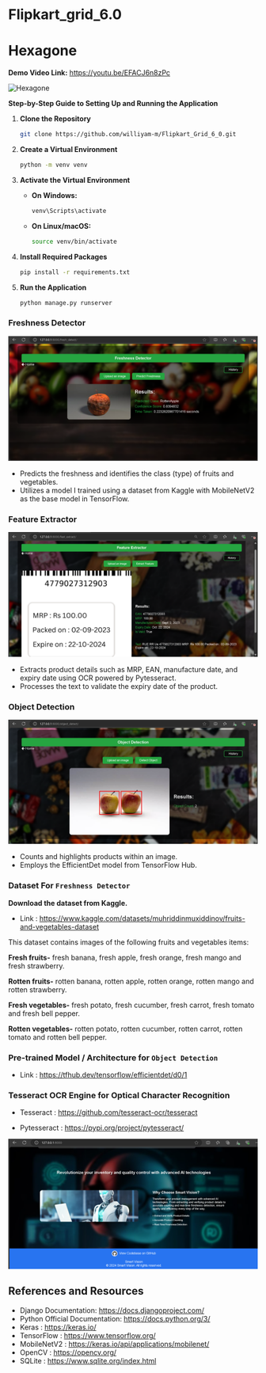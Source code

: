 
# Flipkart_grid_6.0

# Hexagone
**Demo Video Link:** https://youtu.be/EFACJ6n8zPc


![Hexagone]()

**Step-by-Step Guide to Setting Up and Running the Application**

1. **Clone the Repository**
   ```bash
   git clone https://github.com/williyam-m/Flipkart_Grid_6_0.git
   ```
2. **Create a Virtual Environment**
    ```bash
   python -m venv venv
   ```
3. **Activate the Virtual Environment**

   - **On Windows:**
     ```bash
     venv\Scripts\activate
     ```
   - **On Linux/macOS:**
     ```bash
     source venv/bin/activate
     ```
4. **Install Required Packages**
    ```bash
   pip install -r requirements.txt
    ```
5. **Run the Application**
 
   ```bash
   python manage.py runserver
   ```
   
### Freshness Detector

![Hexagone](/static/images/freshness-detector-img.png)
 - Predicts the freshness and identifies the class (type) of fruits and vegetables.
 - Utilizes a model I trained using a dataset from Kaggle with MobileNetV2 as the base model in TensorFlow.

### Feature Extractor

![Hexagone](/static/images/feature-extractor-img.png)
 - Extracts product details such as MRP, EAN, manufacture date, and expiry date using OCR powered by Pytesseract.
 - Processes the text to validate the expiry date of the product.


### Object Detection

![Hexagone](/static/images/object-detection-img.png)
 - Counts and highlights products within an image.
 - Employs the EfficientDet model from TensorFlow Hub.


### Dataset For `Freshness Detector`

**Download the dataset from Kaggle.**

- Link : https://www.kaggle.com/datasets/muhriddinmuxiddinov/fruits-and-vegetables-dataset

This dataset contains images of the following fruits and vegetables items:

**Fresh fruits-** fresh banana, fresh apple, fresh orange, fresh mango and fresh strawberry.

**Rotten fruits-** rotten banana, rotten apple, rotten orange, rotten mango and rotten strawberry.

**Fresh vegetables-** fresh potato, fresh cucumber, fresh carrot, fresh tomato and fresh bell pepper.

**Rotten vegetables-** rotten potato, rotten cucumber, rotten carrot, rotten tomato and rotten bell pepper.



### Pre-trained Model / Architecture for `Object Detection`

- Link : https://tfhub.dev/tensorflow/efficientdet/d0/1

### Tesseract OCR Engine for Optical Character Recognition

- Tesseract : https://github.com/tesseract-ocr/tesseract

- Pytesseract : https://pypi.org/project/pytesseract/


![Hexagone](/static/images/smart-vision-bottom.png)


## References and Resources

 - Django Documentation: https://docs.djangoproject.com/
 - Python Official Documentation: https://docs.python.org/3/
 - Keras : https://keras.io/
 - TensorFlow : https://www.tensorflow.org/
 - MobileNetV2 : https://keras.io/api/applications/mobilenet/
 - OpenCV : https://opencv.org/
 - SQLite : https://www.sqlite.org/index.html
